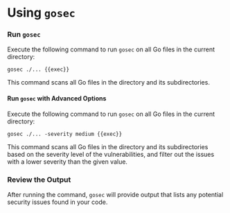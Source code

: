 # Using `gosec`

### Run `gosec`

Execute the following command to run `gosec` on all Go files in the current directory:

`gosec ./... {{exec}}`

This command scans all Go files in the directory and its subdirectories.

#### Run `gosec` with Advanced Options

Execute the following command to run `gosec` on all Go files in the current directory:

`gosec ./... -severity medium {{exec}}`

This command scans all Go files in the directory and its subdirectories based on the severity level of the vulnerabilities, and filter out the issues with a lower severity than the given value.

### Review the Output

After running the command, `gosec` will provide output that lists any potential security issues found in your code.
